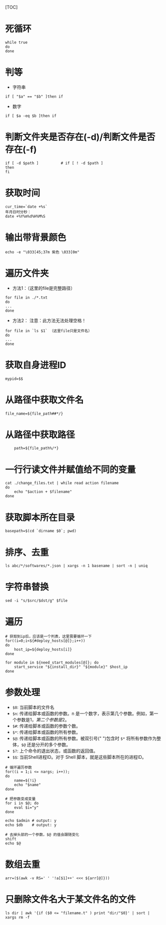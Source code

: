 [TOC]

# 死循环
```
while true
do
done
```

# 判等
* 字符串
```
if [ "$a" == "$b" ]then if
```
* 数字
```
if [ $a -eq $b ]then if
```

# 判断文件夹是否存在(-d)/判断文件是否存在(-f)
```
if [ -d $path ]          # if [ ! -d $path ]
then
fi
```

# 获取时间
```
cur_time=`date +%s`
年月日时分秒：
date +%Y%m%d%H%M%S
```

# 输出带背景颜色
```
echo -e "\033[45;37m 紫色 \033[0m"
```
# 遍历文件夹
* 方法1：（这里的file是完整路径）
```
for file in ./*.txt
do
...
done
```
* 方法2：
注意：此方法无法处理空格！
```
for file in `ls $1` （这里file只是文件名）
do
...
done
```

# 获取自身进程ID
```
mypid=$$
```

# 从路径中获取文件名
```
file_name=${file_path##*/}
```

# 从路径中获取路径
```
	path=${file_path%/*}
```

# 一行行读文件并赋值给不同的变量
```
cat ./change_files.txt | while read action filename
do
	echo "$action + $filename"
done
```

# 获取脚本所在目录
```
basepath=$(cd `dirname $0`; pwd)
```

# 排序、去重
```
ls abc/*/softwares/*.json | xargs -n 1 basename | sort -n | uniq
```

# 字符串替换
```shell
sed -i "s/$src/$dst/g" $file
```

# 遍历
```shell
# 获取到ip后，应该是一个列表，这里需要循环一下
for((i=0;i<${#deploy_hosts[@]};i++))
do
    host_ip=${deploy_hosts[i]}
done
```

```shell
for module in ${need_start_modules[@]}; do
    start_service "${install_dir}" "${module}" $host_ip
done
```

# 参数处理

* `$0`: 当前脚本的文件名
* `$n`: 传递给脚本或函数的参数。n 是一个数字，表示第几个参数。例如，第一个参数是$1，第二个参数是$2。
* `$#`: 传递给脚本或函数的参数个数。
* `$*`: 传递给脚本或函数的所有参数。
* `$@`: 传递给脚本或函数的所有参数。被双引号(" ")包含时 `$*` 将所有参数作为整体，`$@` 还是分开的多个参数。
* `$?`: 上个命令的退出状态，或函数的返回值。
* `$$`: 当前Shell进程ID。对于 Shell 脚本，就是这些脚本所在的进程ID。

```shell
# 循环遍历参数
for((i = 1;i <= nargs; i++));
do
    name=${!i}
    echo "$name"
done

# 把参数变成变量
for i in $@; do
    eval $i="y"
done

echo $admin # output: y
echo $db    # output: y

# 去掉头部的一个参数，$@ 的值会跟随变化
shift
echo $@
```

# 数组去重

```
arr=($(awk -v RS=' ' '!a[$1]++' <<< ${arr[@]}))
```

# 只删除文件名大于某文件名的文件

```
ls dir | awk '{if ($0 <= "filename.t" ) print "dir/"$0}' | sort | xargs rm -f
```
